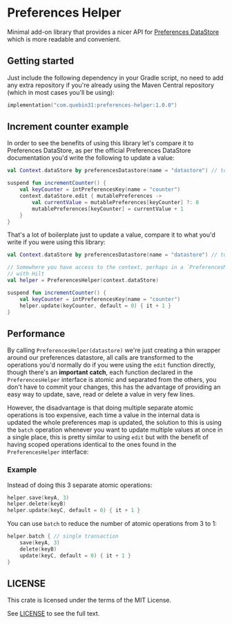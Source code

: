 # Preferences Helper

Minimal add-on library that provides a nicer API for [Preferences DataStore](https://developer.android.com/topic/libraries/architecture/datastore#preferences-datastore) 
which is more readable and convenient.

## Getting started
Just include the following dependency in your Gradle script, no need to add any extra repository
if you're already using the Maven Central repository (which in most cases you'll be using):

```kotlin
implementation("com.quebin31:preferences-helper:1.0.0")
```

## Increment counter example
In order to see the benefits of using this library let's compare it to Preferences DataStore,
as per the official Preferences DataStore documentation you'd write the following to update a value:

```kotlin
val Context.dataStore by preferencesDatastore(name = "datastore") // top file declaration

suspend fun incrementCounter() {
    val keyCounter = intPreferencesKey(name = "counter")
    context.dataStore.edit { mutablePreferences ->
        val currentValue = mutablePreferences[keyCounter] ?: 0
        mutablePreferences[keyCounter] = currentValue + 1
    }
}
```

That's a lot of boilerplate just to update a value, compare it to what you'd write if you were using 
this library:

```kotlin
val Context.dataStore by preferencesDatastore(name = "datastore") // top file declaration

// Somewhere you have access to the context, perhaps in a `PreferencesManager` that can be injected
// with Hilt
val helper = PreferencesHelper(context.dataStore) 

suspend fun incrementCounter() {
    val keyCounter = intPreferencesKey(name = "counter")
    helper.update(keyCounter, default = 0) { it + 1 }
}
```

## Performance
By calling `PreferencesHelper(datastore)` we're just creating a thin wrapper around our preferences
datastore, all calls are transformed to the operations you'd normally do if you were using the 
`edit` function directly, though there's an **important catch**, each function declared in the 
`PreferencesHelper` interface is atomic and separated from the others, you don't have to commit 
your changes, this has the advantage of providing an easy way to update, save, read or delete a value
in very few lines.

However, the disadvantage is that doing multiple separate atomic operations is too expensive, each time 
a value in the internal data is updated the whole preferences map is updated, the solution to this is 
using the `batch` operation whenever you want to update multiple values at once in a single place, 
this is pretty similar to using `edit` but with the benefit of having scoped operations identical to the
ones found in the `PreferencesHelper` interface:

### Example

Instead of doing this 3 separate atomic operations:
```kotlin
helper.save(keyA, 3)
helper.delete(keyB)
helper.update(keyC, default = 0) { it + 1 }
```

You can use `batch` to reduce the number of atomic operations from 3 to 1:
```kotlin
helper.batch { // single transaction
    save(keyA, 3)
    delete(keyB)
    update(keyC, default = 0) { it + 1 }
}
```

## LICENSE
This crate is licensed under the terms of the MIT License.

See [LICENSE](LICENSE) to see the full text.